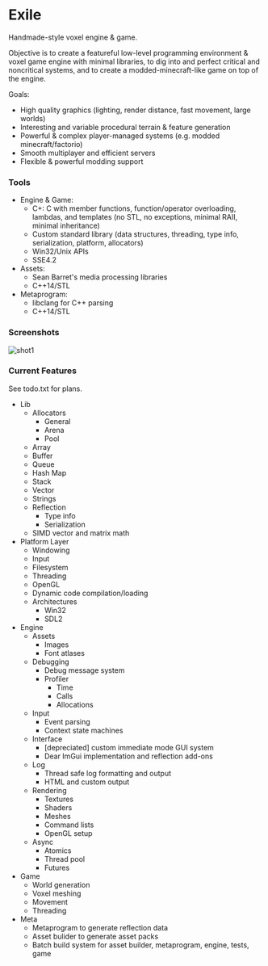# Exile
Handmade-style voxel engine &amp; game.  

Objective is to create a featureful low-level programming environment & voxel game engine with minimal libraries, to dig into and perfect critical and noncritical systems, and to create a modded-minecraft-like game on top of the engine.

Goals:
   - High quality graphics (lighting, render distance, fast movement, large worlds)
   - Interesting and variable procedural terrain & feature generation
   - Powerful &amp; complex player-managed systems (e.g. modded minecraft/factorio)
   - Smooth multiplayer and efficient servers
   - Flexible &amp; powerful modding support

### Tools
- Engine & Game:
  - C+: C with member functions, function/operator overloading, lambdas, and templates (no STL, no exceptions, minimal RAII, minimal inheritance)
  - Custom standard library (data structures, threading, type info, serialization, platform, allocators)
  - Win32/Unix APIs
  - SSE4.2
- Assets:
  - Sean Barret's media processing libraries
  - C++14/STL
- Metaprogram:
  - libclang for C++ parsing
  - C++14/STL

### Screenshots
![shot1](https://i.imgur.com/SuMKaok.png)

### Current Features

See todo.txt for plans.

- Lib
  - Allocators
    - General
    - Arena
    - Pool
  - Array
  - Buffer
  - Queue
  - Hash Map
  - Stack
  - Vector
  - Strings
  - Reflection
    - Type info 
    - Serialization
  - SIMD vector and matrix math
- Platform Layer
  - Windowing
  - Input
  - Filesystem
  - Threading
  - OpenGL
  - Dynamic code compilation/loading
  - Architectures
    - Win32
    - SDL2
- Engine
  - Assets
    - Images
    - Font atlases
  - Debugging
    - Debug message system
    - Profiler
      - Time
      - Calls
      - Allocations
  - Input
    - Event parsing
    - Context state machines
  - Interface
    - [depreciated] custom immediate mode GUI system
    - Dear ImGui implementation and reflection add-ons
  - Log
    - Thread safe log formatting and output
    - HTML and custom output
  - Rendering
    - Textures
    - Shaders
    - Meshes
    - Command lists
    - OpenGL setup
  - Async
    - Atomics
    - Thread pool
    - Futures
- Game
  - World generation
  - Voxel meshing
  - Movement
  - Threading
- Meta
  - Metaprogram to generate reflection data
  - Asset bulider to generate asset packs
  - Batch build system for asset builder, metaprogram, engine, tests, game
